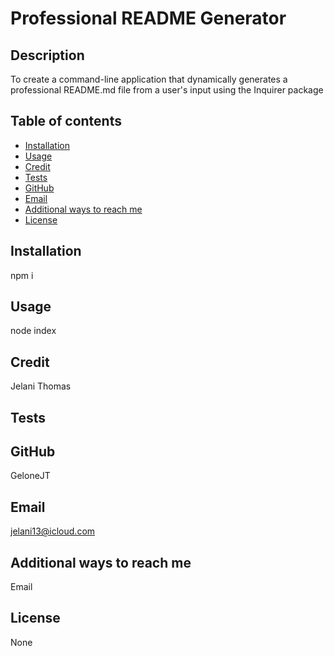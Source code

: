# Professional README Generator

  ## Description
  To create a command-line application that dynamically generates a professional README.md file from a user's input using the Inquirer package

  ## Table of contents
  - [Installation](#installation)
  - [Usage](#usage)
  - [Credit](#credit)
  - [Tests](#tests)
  - [GitHub](#github)
  - [Email](#email)
  - [Additional ways to reach me](#reachME)
  - [License](#license)

  ## Installation
  npm i

  ## Usage
  node index

  ## Credit
  Jelani Thomas

  ## Tests
  

  ## GitHub
  GeloneJT

  ## Email
  jelani13@icloud.com

  ## Additional ways to reach me
  Email

  ## License
  None
